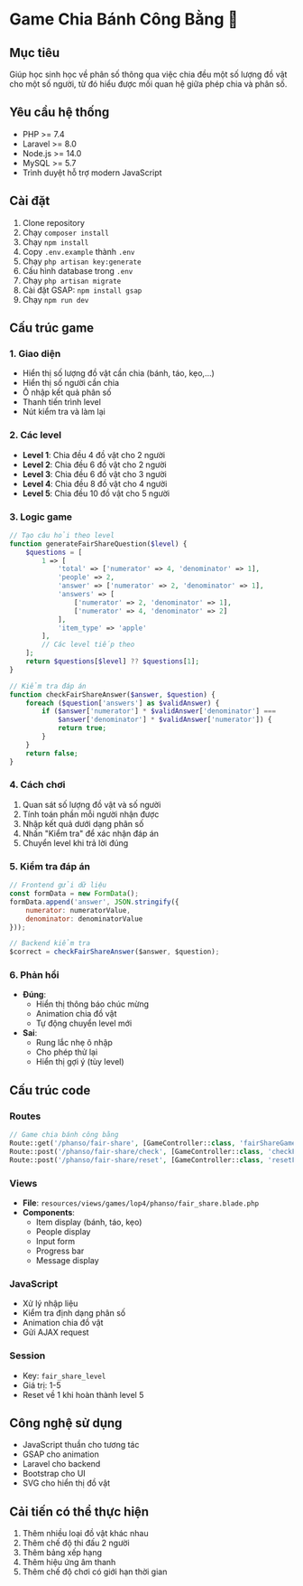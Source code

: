 # Game Chia Bánh Công Bằng 🍰

## Mục tiêu
Giúp học sinh học về phân số thông qua việc chia đều một số lượng đồ vật cho một số người, từ đó hiểu được mối quan hệ giữa phép chia và phân số.

## Yêu cầu hệ thống
- PHP >= 7.4
- Laravel >= 8.0
- Node.js >= 14.0
- MySQL >= 5.7
- Trình duyệt hỗ trợ modern JavaScript

## Cài đặt
1. Clone repository
2. Chạy `composer install`
3. Chạy `npm install`
4. Copy `.env.example` thành `.env`
5. Chạy `php artisan key:generate`
6. Cấu hình database trong `.env`
7. Chạy `php artisan migrate`
8. Cài đặt GSAP: `npm install gsap`
9. Chạy `npm run dev`

## Cấu trúc game

### 1. Giao diện
- Hiển thị số lượng đồ vật cần chia (bánh, táo, kẹo,...)
- Hiển thị số người cần chia
- Ô nhập kết quả phân số
- Thanh tiến trình level
- Nút kiểm tra và làm lại

### 2. Các level
- **Level 1**: Chia đều 4 đồ vật cho 2 người
- **Level 2**: Chia đều 6 đồ vật cho 2 người
- **Level 3**: Chia đều 6 đồ vật cho 3 người
- **Level 4**: Chia đều 8 đồ vật cho 4 người
- **Level 5**: Chia đều 10 đồ vật cho 5 người

### 3. Logic game
```php
// Tạo câu hỏi theo level
function generateFairShareQuestion($level) {
    $questions = [
        1 => [
            'total' => ['numerator' => 4, 'denominator' => 1],
            'people' => 2,
            'answer' => ['numerator' => 2, 'denominator' => 1],
            'answers' => [
                ['numerator' => 2, 'denominator' => 1],
                ['numerator' => 4, 'denominator' => 2]
            ],
            'item_type' => 'apple'
        ],
        // Các level tiếp theo
    ];
    return $questions[$level] ?? $questions[1];
}

// Kiểm tra đáp án
function checkFairShareAnswer($answer, $question) {
    foreach ($question['answers'] as $validAnswer) {
        if ($answer['numerator'] * $validAnswer['denominator'] === 
            $answer['denominator'] * $validAnswer['numerator']) {
            return true;
        }
    }
    return false;
}
```

### 4. Cách chơi
1. Quan sát số lượng đồ vật và số người
2. Tính toán phần mỗi người nhận được
3. Nhập kết quả dưới dạng phân số
4. Nhấn "Kiểm tra" để xác nhận đáp án
5. Chuyển level khi trả lời đúng

### 5. Kiểm tra đáp án
```javascript
// Frontend gửi dữ liệu
const formData = new FormData();
formData.append('answer', JSON.stringify({
    numerator: numeratorValue,
    denominator: denominatorValue
}));

// Backend kiểm tra
$correct = checkFairShareAnswer($answer, $question);
```

### 6. Phản hồi
- **Đúng**: 
  - Hiển thị thông báo chúc mừng
  - Animation chia đồ vật
  - Tự động chuyển level mới
- **Sai**: 
  - Rung lắc nhẹ ô nhập
  - Cho phép thử lại
  - Hiển thị gợi ý (tùy level)

## Cấu trúc code

### Routes
```php
// Game chia bánh công bằng
Route::get('/phanso/fair-share', [GameController::class, 'fairShareGame']);
Route::post('/phanso/fair-share/check', [GameController::class, 'checkFairShareAnswer']);
Route::post('/phanso/fair-share/reset', [GameController::class, 'resetFairShareGame']);
```

### Views
- **File**: `resources/views/games/lop4/phanso/fair_share.blade.php`
- **Components**:
  - Item display (bánh, táo, kẹo)
  - People display
  - Input form
  - Progress bar
  - Message display

### JavaScript
- Xử lý nhập liệu
- Kiểm tra định dạng phân số
- Animation chia đồ vật
- Gửi AJAX request

### Session
- Key: `fair_share_level`
- Giá trị: 1-5
- Reset về 1 khi hoàn thành level 5

## Công nghệ sử dụng
- JavaScript thuần cho tương tác
- GSAP cho animation
- Laravel cho backend
- Bootstrap cho UI
- SVG cho hiển thị đồ vật

## Cải tiến có thể thực hiện
1. Thêm nhiều loại đồ vật khác nhau
2. Thêm chế độ thi đấu 2 người
3. Thêm bảng xếp hạng
4. Thêm hiệu ứng âm thanh
5. Thêm chế độ chơi có giới hạn thời gian
``` 